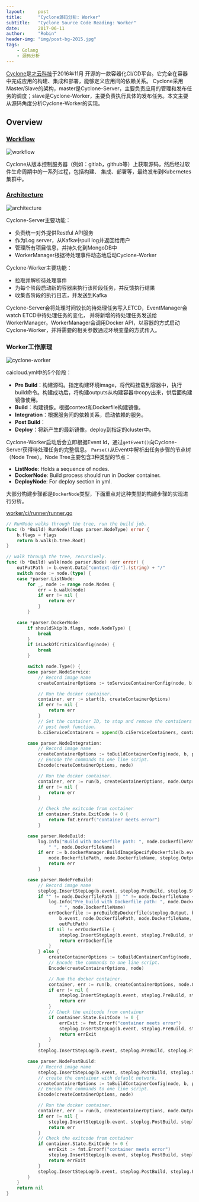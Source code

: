 ```yaml
---
layout:     post
title:      "Cyclone源码分析: Worker"
subtitle:   "Cyclone Source Code Reading: Worker"
date:       2017-06-11
author:     "Robin"
header-img: "img/post-bg-2015.jpg"
tags:
    - Golang
    - 源码分析
---
```


[Cyclone](https://github.com/caicloud/cyclone)是[才云科技](https://caicloud.io/)于2016年11月
开源的一款容器化CI/CD平台。它完全在容器中完成应用的构建、集成和部署，能够定义应用间的依赖关系。
Cyclone采用Master/Slave的架构，master是Cyclone-Server，主要负责应用的管理和发布任务的调度；slave是Cyclone-Worker，主要负责执行具体的发布任务。本文主要从源码角度分析Cyclone-Worker的实现。


## Overview

### [Workflow](https://github.com/caicloud/cyclone/blob/master/docs/developer-guide_zh-CN.md#工作流)

![workflow](https://github.com/caicloud/cyclone/blob/master/docs/flow.png)

Cyclone从版本控制服务器（例如：gitlab，github等）上获取源码，然后经过软件生命周期中的一系列过程，包括构建、
集成、部署等，最终发布到Kubernetes集群中。


### [Architecture](https://github.com/caicloud/cyclone/blob/master/docs/developer-guide_zh-CN.md#软件架构)

![architecture](https://github.com/caicloud/cyclone/blob/master/docs/architecture.png)

Cyclone-Server主要功能：
* 负责统一对外提供Restful API服务
* 作为Log server，从Kafka中pull log并返回给用户
* 管理所有项目信息，并持久化到MongoDB中
* WorkerManager根据待处理事件动态地启动Cyclone-Worker

Cyclone-Worker主要功能：
* 拉取并解析待处理事件
* 为每个阶段启动新的容器来执行该阶段任务，并反馈执行结果
* 收集各阶段的执行日志，并发送到Kafka

Cyclone-Server会将处理时间较长的待处理任务写入ETCD，EventManager会watch ETCD中待处理任务的变化，
并将新增的待处理任务发送给WorkerManager。WorkerManager会调用Docker API，以容器的方式启动Cyclone-Worker，并将需要的相关参数通过环境变量的方式传入。

### Worker工作原理

![cyclone-worker](/img/in-post/cyclone/workflow-of-cyclone-worker.png)

caicloud.yml中的5个阶段：
- **Pre Build**：构建源码。指定构建环境image，将代码挂载到容器中，执行build命令。构建成功后，将构建outputs从构建容器中copy出来，供后面构建镜像使用。
- **Build**：构建镜像。根据context和Dockerfile构建镜像。
- **Integration**：根据服务间的依赖关系，启动依赖的服务。
- **Post Build**：
- **Deploy**：将新产生的最新镜像，deploy到指定的cluster中。

Cyclone-Worker启动后会立即根据Event Id，通过`getEvent()`向Cyclone-Server获得待处理任务的完整信息。
`Parse()`从Event中解析出任务步骤的节点树（Node Tree）。Node Tree主要包含3种类型的节点：
- **ListNode**: Holds a sequence of nodes.
- **DockerNode**: Build process should run in Docker container.
- **DeployNode**: For deploy section in yml.

大部分构建步骤都是`DockerNode`类型，下面重点对这种类型的构建步骤的实现进行分析。

[worker/ci/runner/runner.go](https://github.com/caicloud/cyclone/blob/v0.1/worker/ci/runner/runner.go#L69-L191)
```go
// RunNode walks through the tree, run the build job.
func (b *Build) RunNode(flags parser.NodeType) error {
	b.flags = flags
	return b.walk(b.tree.Root)
}

// walk through the tree, recursively.
func (b *Build) walk(node parser.Node) (err error) {
	outPutPath := b.event.Data["context-dir"].(string) + "/"
	switch node := node.(type) {
	case *parser.ListNode:
		for _, node := range node.Nodes {
			err = b.walk(node)
			if err != nil {
				return err
			}
		}

	case *parser.DockerNode:
		if shouldSkip(b.flags, node.NodeType) {
			break
		}
		if isLackOfCriticalConfig(node) {
			break
		}

		switch node.Type() {
		case parser.NodeService:
			// Record image name
			createContainerOptions := toServiceContainerConfig(node, b)

			// Run the docker container.
			container, err := start(b, createContainerOptions)
			if err != nil {
				return err
			}
			// Set the container ID, to stop and remove the containers at
			// post hook function.
			b.ciServiceContainers = append(b.ciServiceContainers, container.ID)

		case parser.NodeIntegration:
			// Record image name
			createContainerOptions := toBuildContainerConfig(node, b, parser.NodeIntegration)
			// Encode the commands to one line script.
			Encode(createContainerOptions, node)

			// Run the docker container.
			container, err := run(b, createContainerOptions, node.Outputs, outPutPath, node.Type(), steplog.Output)
			if err != nil {
				return err
			}

			// Check the exitcode from container
			if container.State.ExitCode != 0 {
				return fmt.Errorf("container meets error")
			}

		case parser.NodeBuild:
			log.Info("Build with Dockerfile path: ", node.DockerfilePath,
				" ", node.DockerfileName)
			if err := b.dockerManager.BuildImageSpecifyDockerfile(b.event,
				node.DockerfilePath, node.DockerfileName, steplog.Output); err != nil {
				return err
			}

		case parser.NodePreBuild:
			// Record image name
			steplog.InsertStepLog(b.event, steplog.PreBuild, steplog.Start, nil)
			if "" != node.DockerfilePath || "" != node.DockerfileName {
				log.Info("Pre_build with Dockerfile path: ", node.DockerfilePath,
					" ", node.DockerfileName)
				errDockerfile := preBuildByDockerfile(steplog.Output, b.dockerManager,
					b.event, node.DockerfilePath, node.DockerfileName, node.Outputs,
					outPutPath)
				if nil != errDockerfile {
					steplog.InsertStepLog(b.event, steplog.PreBuild, steplog.Stop, errDockerfile)
					return errDockerfile
				}
			} else {
				createContainerOptions := toBuildContainerConfig(node, b, parser.NodePreBuild)
				// Encode the commands to one line script.
				Encode(createContainerOptions, node)

				// Run the docker container.
				container, err := run(b, createContainerOptions, node.Outputs, outPutPath, node.Type(), steplog.Output)
				if err != nil {
					steplog.InsertStepLog(b.event, steplog.PreBuild, steplog.Stop, err)
					return err
				}
				// Check the exitcode from container
				if container.State.ExitCode != 0 {
					errExit := fmt.Errorf("container meets error")
					steplog.InsertStepLog(b.event, steplog.PreBuild, steplog.Stop, errExit)
					return errExit
				}
			}
			steplog.InsertStepLog(b.event, steplog.PreBuild, steplog.Finish, nil)

		case parser.NodePostBuild:
			// Record image name
			steplog.InsertStepLog(b.event, steplog.PostBuild, steplog.Start, nil)
			// create the container with default network.
			createContainerOptions := toBuildContainerConfig(node, b, parser.NodePostBuild)
			// Encode the commands to one line script.
			Encode(createContainerOptions, node)

			// Run the docker container.
			container, err := run(b, createContainerOptions, node.Outputs, outPutPath, node.Type(), steplog.Output)
			if err != nil {
				steplog.InsertStepLog(b.event, steplog.PostBuild, steplog.Stop, err)
				return err
			}
			// Check the exitcode from container
			if container.State.ExitCode != 0 {
				errExit := fmt.Errorf("container meets error")
				steplog.InsertStepLog(b.event, steplog.PostBuild, steplog.Stop, errExit)
				return errExit
			}
			steplog.InsertStepLog(b.event, steplog.PostBuild, steplog.Finish, nil)
		}
	}
	return nil
}
```
